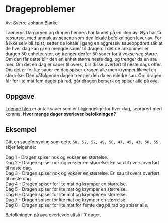 # Drageproblemer

Av: Sverre Johann Bjørke

Taenerys Dargaryen og dragen hennes har landet på en liten øy. Øya har få ressurser, med unntak av sauene som den lokale befolkningen lever av. For å ikke selv bli spist, setter de lokale i gang en aggressiv saueoppdrett slik at de hver dag kan gi en mengde sauer til dragen. I det de ankommer er dragen 50 enheter stor, og trenger derfor 50 sauer for å vokse seg større. Om den får dette blir den en enhet større neste dag, og trenger da en sau mer. Om det en dag er sauer til overs, blir disse overført til neste dags offer. Om det er for lite sauer en dag spiser dragen alle men krymper likevel en størrelse. Den påfølgende dagen trenger den da en mindre sau. Om dragen får for lite mat fem dager på rad, går dragen berserk og spiser alle på øya.

## Oppgave 
[I denne filen ](https://gist.github.com/knowitkodekalender/77bf7dcec241844784beb797d356a23d)er antall sauer som er tilgjengelige for hver dag, seprarert med komma.  **Hvor mange dager overlever befolkningen?**

## Eksempel

Gitt en saueforsyning som dette `50, 52, 52, 49, 50, 47, 45, 43, 50, 55` skjer følgende:

Dag 1 - Dragen spiser nok og vokser en størrelse.  
Dag 2 - Dragen spiser nok og vokser en størrelse. En sau til overs overført til neste dag.  
Dag 3 - Dragen spiser nok og vokser en størrelse. En sau til overs overført til neste dag.  
Dag 4 - Dragen spiser for lite mat og krymper en størrelse.  
Dag 5 - Dragen spiser for lite mat og krymper en størrelse.  
Dag 6 - Dragen spiser for lite mat og krymper en størrelse.  
Dag 7 - Dragen spiser for lite mat og krymper en størrelse.  
Dag 8 - Dragen spiser for lite mat for femte dag på rad og spiser alle.  

Befolkningen på øya overlevde altså i **7** dager.
